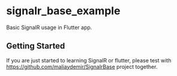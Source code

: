 # signalr_base_example

Basic SignalR usage in Flutter app. 

## Getting Started

If you are just started to learning SignalR or flutter, please test with https://github.com/maliaydemir/SignalrBase project together.
